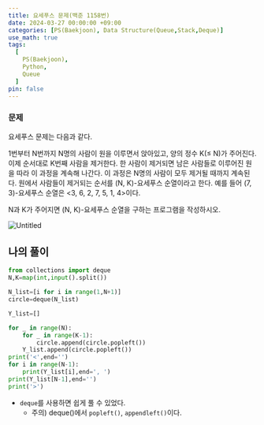 ```yaml
---
title: 요세푸스 문제(백준 1158번)
date: 2024-03-27 00:00:00 +09:00
categories: [PS(Baekjoon), Data Structure(Queue,Stack,Deque)]
use_math: true
tags:
  [
    PS(Baekjoon),
    Python,
    Queue
  ]
pin: false
---
```


### 문제

요세푸스 문제는 다음과 같다.

1번부터 N번까지 N명의 사람이 원을 이루면서 앉아있고, 양의 정수 K(≤ N)가 주어진다. 이제 순서대로 K번째 사람을 제거한다. 한 사람이 제거되면 남은 사람들로 이루어진 원을 따라 이 과정을 계속해 나간다. 이 과정은 N명의 사람이 모두 제거될 때까지 계속된다. 원에서 사람들이 제거되는 순서를 (N, K)-요세푸스 순열이라고 한다. 예를 들어 (7, 3)-요세푸스 순열은 <3, 6, 2, 7, 5, 1, 4>이다.

N과 K가 주어지면 (N, K)-요세푸스 순열을 구하는 프로그램을 작성하시오.

![Untitled](https://github.com/gihuni99/gihuni99.github.io/assets/90080065/336a4e14-9436-447d-bb1b-bf60bded5875)

## 나의 풀이

```python
from collections import deque
N,K=map(int,input().split())

N_list=[i for i in range(1,N+1)]
circle=deque(N_list)

Y_list=[]

for _ in range(N):
    for _ in range(K-1):
        circle.append(circle.popleft())
    Y_list.append(circle.popleft())
print('<',end='')
for i in range(N-1):
    print(Y_list[i],end=', ')
print(Y_list[N-1],end='')
print('>')
```

- `deque`를 사용하면 쉽게 풀 수 있었다.
    - 주의) deque()에서 `popleft()`, `appendleft()`이다.